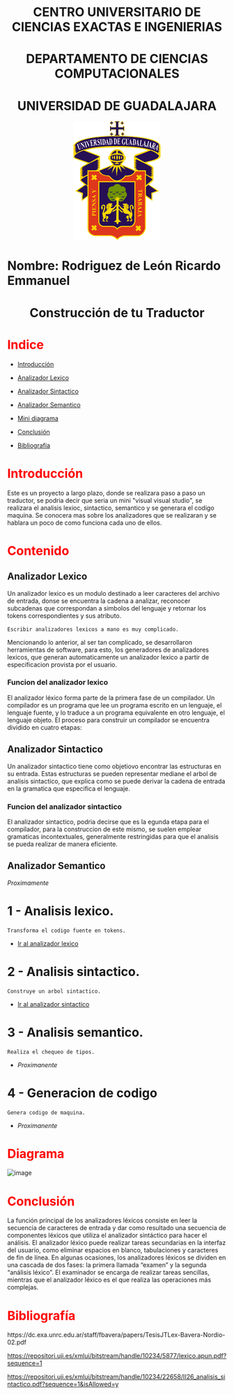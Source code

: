 <h1 align="center"> CENTRO UNIVERSITARIO DE CIENCIAS EXACTAS E INGENIERIAS </h1>
 <h1 align="center"> DEPARTAMENTO DE CIENCIAS COMPUTACIONALES </h1>

 <h1 align="center"> UNIVERSIDAD DE GUADALAJARA </h1>

<div align="center">
  <img src="Imagenes/Image1.png" alt="Logo UDG" width="200" />
</div>


# Nombre: Rodriguez de León Ricardo Emmanuel

<h1 align="center"> Construcción de tu Traductor </h1>

<h1 style="color: red;"> Indice </h1>

* [Introducción](#Introducción)

* [Analizador Lexico](#Analizador-Lexico)

* [Analizador Sintactico](#Analizador-Sintactico)

* [Analizador Semantico](#Analizador-Semantico)

* [Mini diagrama](#Diagrama)

* [Conclusión](#Conclusión)

* [Bibliografía](#Bibliografía)

<h1 style="color: red;"> Introducción </h1>
Este es un proyecto a largo plazo, donde se realizara paso a paso un traductor, se podria decir que seria un mini "visual visual studio", se realizara el analisis lexioc, sintactico, semantico y se generara el codigo maquina. Se conocera mas sobre los analizadores que se realizaran y se hablara un poco de como funciona cada uno de ellos.

<h1 style="color: red;"> Contenido </h1>

## Analizador Lexico
Un analizador lexico es un modulo destinado a leer caracteres del archivo de entrada, donse se encuentra la cadena a analizar, reconocer subcadenas que correspondan a simbolos del lenguaje y retornar los tokens correspondientes y sus atributo.

    Escribir analizadores lexicos a mano es muy complicado.
    
Mencionando lo anterior, al ser tan complicado, se desarrollaron herramientas de software, para esto, los generadores de analizadores lexicos, que generan automaticamente un analizador lexico a partir de especificacion provista por el usuario.

### Funcion del analizador lexico

El analizador léxico forma parte de la primera fase de un compilador. Un compilador es un programa que lee un programa escrito en un lenguaje, el lenguaje fuente, y lo traduce a un programa equivalente en otro lenguaje, el lenguaje objeto. El proceso para construir un compilador se encuentra dividido en cuatro etapas: 

## Analizador Sintactico
Un analizador sintactico tiene como objetiovo encontrar las estructuras en su entrada. Estas estructuras se pueden representar mediane el arbol de analisis sintactico, que explica como se puede derivar la cadena de entrada en la gramatica que especifica el lenguaje.

### Funcion del analizador sintactico
El analizador sintactico, podria decirse que es la egunda etapa para el compilador, para la construccion de este mismo, se suelen emplear gramaticas incontextuales, generalmente restringidas para que el analisis se pueda realizar de manera eficiente.

## Analizador Semantico
*Proximamente*

# 1 - Analisis lexico.
    Transforma el codigo fuente en tokens.
* [Ir al analizador lexico](https://github.com/Ricardo108/Seminario-de-Solucion-de-Problemas-de-Traductores-de-Lenguajes-II/tree/bbe044c5602044cc5c2c078dfbef22010137d307/Lexico)

# 2 - Analisis sintactico.
    Construye un arbol sintactico.
* [Ir al analizador sintactico](https://github.com/Ricardo108/Seminario-de-Solucion-de-Problemas-de-Traductores-de-Lenguajes-II/tree/bbe044c5602044cc5c2c078dfbef22010137d307/sintactico)

# 3 - Analisis semantico.
    Realiza el chequeo de tipos.
* *Proximanente*

# 4 - Generacion de codigo
    Genera codigo de maquina.
* *Proximanente*

<h1 style="color: red;"> Diagrama </h1>

![image](https://github.com/Ricardo108/Seminario-de-Solucion-de-Problemas-de-Traductores-de-Lenguajes-II/assets/75130733/cd41c71f-89a4-47d6-945b-e6d48cbb9816)

<h1 style="color: red;"> Conclusión </h1>
La función principal de los analizadores léxicos consiste en leer la secuencia de caracteres de entrada y dar como resultado una secuencia de componentes léxicos que utiliza el analizador sintáctico para hacer el análisis.
El analizador léxico puede realizar tareas secundarias en la interfaz del usuario, como eliminar espacios en blanco, tabulaciones y caracteres de fin de línea. En algunas ocasiones, los analizadores léxicos se dividen en una cascada de dos fases: la primera llamada “examen” y la segunda “análisis léxico”. El examinador se encarga de realizar tareas sencillas, mientras que el analizador léxico es el que realiza las operaciones más complejas.




<h1 style="color: red;"> Bibliografía </h1>
https://dc.exa.unrc.edu.ar/staff/fbavera/papers/TesisJTLex-Bavera-Nordio-02.pdf

https://repositori.uji.es/xmlui/bitstream/handle/10234/5877/lexico.apun.pdf?sequence=1

https://repositori.uji.es/xmlui/bitstream/handle/10234/22658/II26_analisis_sintactico.pdf?sequence=1&isAllowed=y